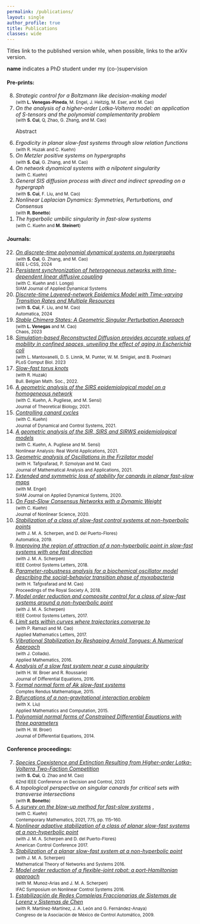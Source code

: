 ```yaml
---
permalink: /publications/
layout: single
author_profile: true
title: Publications
classes: wide
---
```


<style>
.abstract {
  position: relative;
  display: inline-block;
  cursor: pointer;
}

.abstract .abstract-text {
  visibility: hidden;
  max-width: 800px; /* Set a maximum width */
  width: 700px;
  background-color: #F2EBEA; /* Change background color for better visibility */
  color: black; /* Change text color for better visibility */
  text-align: left;
  font-size: 12px;
  border-radius: 5px;
  padding: 5px;
  position: absolute;
  z-index: 1;
  bottom: 60%; /* Position the tooltip above the text */
  left: 50%;
  margin-left: 5px;
  transform: translateX(-50%);
  opacity: 0;
  transition: opacity 0.3s;
  border: .1px solid black; /* Added border for debugging */
}

.abstract:hover .abstract-text {
  visibility: visible;
  opacity: 1;
}
</style>

Titles link to the published version while, when possible, <i class="ai ai-arxiv"></i> links to the arXiv version.<br>

**name** indicates a PhD student under my (co-)supervision

#### Pre-prints:

<ol reversed="">

<!--
<li>
  <em>On the Eigenvalues of Graphs with Mixed Algebraic Structure</em> <br>
  <small>(with **R. Bonetto**) </small>
  </li>
<-->

<!--
<li>
  <em>Networks of Pendula with Diffusive Interactions</em> <br>
  <small>(with **R. Bonetto** and C. Kuehn) </small>
  </li>
<-->
<li>
  <em>Strategic control for a Boltzmann like decision-making model</em> <span><a href="https://arxiv.org/abs/2405.10915" target="_blank" rel="noopener noreferrer"><i class="ai ai-arxiv"></i></a></span><br>
<small>(with <b>L. Venegas-Pineda</b>, M. Engel, J. Heitzig, M. Eser, and M. Cao)</small><br>
  <!--
  <span class="abstract">Abstract
      <span class="abstract-text">We study a prototypical non-polynomial decision-making model for which agents in a population potentially alternate between two consumption strategies, one related to the exploitation of an unlimited but considerably expensive resource and the other a comparably cheaper but restricted and slowly renewable source. In particular, we study a model following a Boltzmann-like exploration policy, enhancing the accuracy at which the exchange rates are captured with respect to classical polynomial approaches by considering sigmoidal functions to represent the cost-profit relation in both exploit strategies. Additionally, given the intrinsic timescale separation between the decision-making process and recovery rates of the renewable resource, we use geometric singular perturbation theory to analyze the model. We further use numerical analysis to determine parameter ranges for which the model undergoes bifurcations. These bifurcations, being related to critical states of the system, are relevant to the fast transitions between strategies. Hence, we design controllers to regulate such rapid transitions by taking advantage of the system's criticality.</span>
    </span>
  -->
  </li> 

 <li>
  <em>On the analysis of a higher-order Lotka-Volterra model: an application of S-tensors and the polynomial complementarity problem</em> <span><a href="https://arxiv.org/abs/2405.18333" target="_blank" rel="noopener noreferrer"><i class="ai ai-arxiv"></i></a></span><br>
<small>(with <b>S. Cui</b>, Q, Zhao, G. Zhang, and M. Cao)</small><br>
    
   <span class="abstract">Abstract
      <span class="abstract-text">It is known that the effect of species' density on species' growth is non-additive in real ecological systems. This challenges the conventional Lotka-Volterra model, where the interactions are always pairwise and their effects are additive. To address this challenge, we introduce HOIs (Higher-Order Interactions) which are able to capture, for example, the indirect effect of one species on a second one correlating to a third species. Towards this end, we propose a general higher-order Lotka-Volterra model. We provide an existence result of a positive equilibrium for a non-homogeneous polynomial equation system with the help of S-tensors. Afterward, by utilizing the latter result, as well as the theory of monotone systems and results from the polynomial complementarity problem, we provide comprehensive results regarding the existence, uniqueness, and stability of the corresponding equilibrium. These results can be regarded as natural extensions of many analogous ones for the classical Lotka-Volterra model, especially in the case of full cooperation, competition among two factions, and pure competition. Finally, illustrative numerical examples are provided to highlight our contributions.
      </span>
  </span>
  
  </li> 

  <li>
  <em>Ergodicity in planar slow-fast systems through slow relation functions </em> <span><a href="https://arxiv.org/abs/2402.16511" target="_blank" rel="noopener noreferrer"><i class="ai ai-arxiv"></i></a></span><br>
  <small>(with R. Huzak and C. Kuehn) </small>
  </li> 

  <li>
  <em>On Metzler positive systems on hypergraphs </em> <span><a href="https://arxiv.org/abs/2401.03652" target="_blank" rel="noopener noreferrer"><i class="ai ai-arxiv"></i></a></span><br>
  <small>(with <b>S. Cui</b>, G. Zhang, and M. Cao) </small>
  </li> 

  <li>
  <em>On network dynamical systems with a nilpotent singularity</em> <span><a href="https://arxiv.org/abs/2310.08947" target="_blank" rel="noopener noreferrer"><i class="ai ai-arxiv"></i></a></span> <br>
  <small>(with C. Kuehn) </small>
  </li>
  
  <li>
  <em>General SIS diffusion process with direct and indirect spreading on a hypergraph </em> <span><a href="https://arxiv.org/abs/2306.00619" target="_blank" rel="noopener noreferrer"><i class="ai ai-arxiv"></i></a></span> <br>
  <small>(with <b>S. Cui</b>, F. Liu, and M. Cao) </small>
  </li> 

  <li>
  <em>Nonlinear Laplacian Dynamics: Symmetries, Perturbations, and Consensus
  </em> <span><a href="https://arxiv.org/abs/2206.04442" target="_blank" rel="noopener noreferrer"><i class="ai ai-arxiv"></i></a></span> <br>
  <small>(with <b>R. Bonetto</b>) </small>
  </li>  

  <li>
  <em>The hyperbolic umbilic singularity in fast-slow systems</em> <span><a href="https://arxiv.org/abs/2202.01662" target="_blank" rel="noopener noreferrer"><i class="ai ai-arxiv"></i></a></span> <br>
  <small>(with C. Kuehn and <b>M. Steinert</b>) </small>
  </li>

</ol>


#### Journals:

<ol reversed="">

 <li>
  <a  href="https://ieeexplore-ieee-org.proxy-ub.rug.nl/document/10540364" target="_blank" rel="noopener noreferrer"><em>On discrete-time polynomial dynamical systems on hypergraphs</em></a> <span><a href="https://arxiv.org/abs/2403.03416" target="_blank" rel="noopener noreferrer"><i class="ai ai-arxiv"></i></a></span><br>
<small>(with <b>S. Cui</b>, G. Zhang, and M. Cao) <br>
IEEE L-CSS, 2024
</small>
  </li> 

<li>
  <a href="https://epubs.siam.org/doi/full/10.1137/23M1602024" target="_blank" rel="noopener noreferrer"><em>Persistent synchronization of heterogeneous networks with time-dependent linear diffusive coupling</em></a>
    <span><a href="http://arxiv.org/abs/2305.05747" target="_blank" rel="noopener noreferrer"><i class="ai ai-arxiv"></i></a></span><br>
  <small>(with C. Kuehn and I. Longo) <br>
  SIAM Journal of Applied Dynamical Systems
  </small>
  </li>  

<li>
  <a href="https://www.sciencedirect.com/science/article/pii/S0005109823004673" target="_blank" rel="noopener noreferrer"><em>Discrete-time Layered-network Epidemics Model with Time-varying Transition Rates and Multiple Resources</em></a> 
     <span><a href="https://arxiv.org/abs/2206.07425" target="_blank" rel="noopener noreferrer" style="color:#000000;"><i class="ai ai-arxiv"></i></a></span> <br>
  <small>(with <b>S. Cui</b>, F. Liu, and M. Cao) </small><br>
     <small> Automatica, 2024 </small>
  </li> 

<li>
  <a href="https://pubs.aip.org/aip/cha/article-abstract/33/11/113123/2921784/Stable-chimera-states-A-geometric-singular?redirectedFrom=fulltext" target="_blank" rel="noopener noreferrer"><em>Stable Chimera States: A Geometric Singular Perturbation Approach
  </em></a> 
  <span><a href="https://arxiv.org/abs/2301.07071" target="_blank" rel="noopener noreferrer" style="color:#000000;"><i class="ai ai-arxiv"></i></a></span> <br>
  <small>(with <b>L. Venegas</b> and M. Cao) <br>
  Chaos, 2023
  </small>
  </li>  

<li>
<a href="https://pubmed.ncbi.nlm.nih.gov/37695774/" target="_blank" rel="noopener noreferrer"><em> Simulation-based Reconstructed Diffusion provides accurate values of mobility in confined spaces, unveiling the effect of aging in Escherichia coli</em></a> 
 <br>
<small>(with L. Mantovanelli, D. S. Linnik, M. Punter, W. M. Smigiel, and B. Poolman) <br>
PLoS Comput Biol. 2023 
</small>
</li>  

<li>  
  <a href="https://projecteuclid.org/journals/bulletin-of-the-belgian-mathematical-society-simon-stevin/volume-29/issue-3/Slow-fast-torus-knots/10.36045/j.bbms.220208.short" target="_blank" rel="noopener noreferrer"><em> Slow-fast torus knots</em></a> 
  <span><a href="http://arxiv.org/abs/2103.05989" target="_blank" rel="noopener noreferrer" style="color:#000000;"><i class="ai ai-arxiv"></i></a></span> <br>
<small>(with R. Huzak) </small>
<br>
<small>Bull. Belgian Math. Soc., 2022.</small>
</li>
  
  
<li>
<a href="https://link.springer.com/article/10.1007%2Fs00285-021-01664-5" target="_blank" rel="noopener noreferrer"><em> A geometric analysis of the SIRS epidemiological model on a homogeneous network</em></a>
<span> <a href="https://arxiv.org/abs/2011.02169" target="_blank" rel="noopener noreferrer" style="color:#000000;"><i class="ai ai-arxiv"></i></a></span><br>
<small>(with C. Kuehn, A. Pugliese, and M. Sensi) </small><br>
<small>Journal of Theoretical Biology, 2021.</small>
</li>

<li>
<a href="https://link.springer.com/article/10.1007/s10883-021-09553-2" target="_blank" rel="noopener noreferrer"><em>Controlling canard cycles</em></a>
<span><a href="https://arxiv.org/abs/1911.11861" style="color:#000000;"><i class="ai ai-arxiv"></i></a></span><br>
<small>(with C. Kuehn) </small><br>
<small>Journal of Dynamical and Control Systems, 2021.</small>
</li>

<li>
<a href="https://www.sciencedirect.com/science/article/pii/S1468121820301383?via%3Dihub" target="_blank" rel="noopener noreferrer"><em>A geometric analysis of the SIR, SIRS and SIRWS epidemiological models</em></a> <br>
<small>(with C. Kuehn,  A. Pugliese and M. Sensi)</small><br>
<small>Nonlinear Analysis: Real World Applications, 2021.</small>
</li>

<li>
<a href="https://www.sciencedirect.com/science/article/pii/S0022247X2030888X" target="_blank" rel="noopener noreferrer"><em>Geometric analysis of Oscillations in the Frzilator model</em></a> <span><a href="https://arxiv.org/abs/1912.00659" style="color:#000000;"><i class="ai ai-arxiv"></i></a></span><br>
<small>(with H. Tafgvafarad, P. Szmolyan and M. Cao)</small><br>
<small>Journal of Mathematical Analysis and Applications, 2021.</small>
</li>

<li>
<a href="https://epubs.siam.org/doi/abs/10.1137/20M1313611" target="_blank" rel="noopener noreferrer"><em>Extended and symmetric loss of stability for canards in planar fast-slow maps</em></a> <span><a href="https://arxiv.org/abs/1912.10286" target="_blank" rel="noopener noreferrer" style="color:#000000;"><i class="ai ai-arxiv"></i></a></span><br>
<small>(with M. Engel)</small><br>
<small> SIAM Journal on Applied Dynamical Systems, 2020.</small>
</li>

<li>
<a href="https://link.springer.com/article/10.1007/s00332-020-09634-9" target="_blank" rel="noopener noreferrer">
<em>On Fast–Slow Consensus Networks with a Dynamic Weight</em></a> <span><a href="https://arxiv.org/abs/1904.02690" target="_blank" rel="noopener noreferrer" style="color:#000000;"><i class="ai ai-arxiv"></i></a></span> <br>
<small>(with C. Kuehn)</small><br>
<small>Journal of Nonlinear Science, 2020.</small>
</li>

<li>
<a href="https://doi.org/10.1016/j.automatica.2018.10.008" target="_blank" rel="noopener noreferrer">
<em>Stabilization of a class of slow-fast control systems at non-hyperbolic points</em></a>&nbsp;<br>
<small>(with J. M. A. Scherpen, and D. del Puerto-Flores)</small><br>
<small>Automatica, 2019.</small>
</li>

<li>
<em><a title="improving-region-attraction-2" href="https://ieeexplore.ieee.org/document/8353454/" target="_blank" rel="noopener noreferrer">Improving the region of attraction of a non-hyperbolic point in slow-fast systems with one fast direction</a> </em><br>
<small>(with J. M. A. Scherpen)</small><br>
<small>IEEE Control Systems Letters, 2018.</small>
</li>

<li>
<em><a href="http://rspa.royalsocietypublishing.org/content/474/2209/20170499" target="_blank" rel="noopener noreferrer">Parameter-robustness analysis for a biochemical oscillator model describing the social-behavior transition phase of myxobacteria</a></em><br>
<small>(with H. Tafgvafarad and M. Cao)</small><br>
<small>Proceedings of the Royal Society A, 2018.</small>
</li>

<li>
<em><a href="https://ieeexplore.ieee.org/document/7926328/" target="_blank" rel="noopener noreferrer">Model order reduction and composite control for a class of slow-fast systems around a non-hyperbolic point</a></em> <br>
<small>(with J. M. A. Scherpen)</small><br>
<small>IEEE Control Systems Letters, 2017.</small>
</li>

<li>
<em><a href="https://www.sciencedirect.com/science/article/pii/S0893965917300083" target="_blank" rel="noopener noreferrer">Limit sets within curves where trajectories converge to</a></em><br>
<small>(with P. Ramazi and M. Cao)</small><br>
<small>Applied Mathematics Letters, 2017.</small>
</li>

<li>
<em><a href="http://file.scirp.org/pdf/AM_2016102814120178.pdf" target="_blank" rel="noopener noreferrer">Vibrational Stabilization by Reshaping Arnold Tongues: A Numerical Approach</a></em>
<br><small>(with J. Collado)</small>.<br>
<small>Applied Mathematics, 2016.</small>
</li>

<li>
<em><a href="https://www.sciencedirect.com/science/article/pii/S0022039615005884" target="_blank" rel="noopener noreferrer">Analysis of a slow fast system near a cusp singularity</a></em> <a href="https://arxiv.org/abs/1506.08679" target="_blank" rel="noopener noreferrer" style="color:#000000;"><i class="ai ai-arxiv"></i></a><br>
<small>(with H. W. Broer and R. Roussarie)</small><br>
<small>Journal of Differential Equations, 2016.</small>
</li>

<li>
<em><a href="https://www.sciencedirect.com/science/article/pii/S1631073X15001739"  target="_blank" rel="noopener noreferrer">Formal normal form of Ak slow-fast systems</a></em>&nbsp;<a href="https://arxiv.org/abs/1504.00122" target="_blank" rel="noopener noreferrer" style="color:#000000;"><i class="ai ai-arxiv"></i></a><br>
<small>Comptes Rendus Mathematique, 2015.</small>
</li>

<li>
<em><a href="https://www.sciencedirect.com/science/article/abs/pii/S0096300314015987" target="_blank" rel="noopener noreferrer">Bifurcations of a non-gravitational interaction problem</a></em><br>
<small>(with X. Liu)</small><br>
<small>Applied Mathematics and Computation, 2015.</small>
</li>

<li>
<em><a href="https://www.sciencedirect.com/science/article/pii/S0022039614001739" target="_blank" rel="noopener noreferrer">Polynomial normal forms of Constrained Differential Equations with three parameters</a></em> <a href="https://arxiv.org/abs/1401.3932" style="color:#000000;"><i class="ai ai-arxiv"></i></a><br>
<small>(with H. W. Broer)</small><br>
<small>Journal of Differential Equations, 2014.</small>
</li>

</ol>



#### Conference proceedings:

<ol reversed>

  <li>
  <span><a rel="noopener noreferrer" href="https://ieeexplore.ieee.org/document/10384227" target="_blank"><em>Species Coexistence and Extinction Resulting from Higher-order Lotka-Volterra Two-Faction Competition
  </em></a></span> <br>
  <small>(with <b>S. Cui</b>, Q. Zhao and M. Cao) </small><br>
  <small> 62nd IEEE Conference on Decision and Control, 2023 </small>
  </li>  
  
  <li>
  <em>A topological perspective on singular canards for critical sets with transverse intersections
  </em> <span><a href="https://arxiv.org/abs/2304.10822" target="_blank" rel="noopener noreferrer"><i class="ai ai-arxiv"></i></a></span> <br>
  <small>(with <b>R. Bonetto</b>) </small>
  </li>  
  
  <li>
<span><a rel="noopener noreferrer" href="https://www.ams.org/books/conm/775/" target="_blank"><em>A survey on the blow-up method for fast-slow systems</em></a></span> <span style="color:#ff0000;"><span><a href="http://arxiv.org/abs/1901.01402" target="_blank" rel="noopener noreferrer" style="color:#000000;"><i class="ai ai-arxiv"></i></a><span style="color:#000000;">,<br></span></span></span>
<small>(with C. Kuehn)</small>
<br><small>Contemporary Mathematics, 2021, 775, pp. 115–160.</small>
</li>
  
<li><a title="NonLinear2017" rel="noopener noreferrer" href="https://pure.rug.nl/ws/portalfiles/portal/50534300/07963319.pdf" target="_blank"><em>Nonlinear adaptive stabilization of a class of planar slow-fast systems at a non-hyperbolic point</em></a><br>
<small>(with J. M. A. Scherpen and D. del Puerto-Flores)</small><br><small>American Control Conference 2017.</small></li>
  
<li><a rel="noopener noreferrer" href="https://www.rug.nl/research/portal/files/35515263/0036.pdf" target="_blank"><em>Stabilization of a planar slow-fast system at a non-hyperbolic point</em></a><br>
<small>(with J. M. A. Scherpen)</small><br><small>Mathematical Theory of Networks and Systems 2016.</small></li>
  
<li><a href="https://www.sciencedirect.com/science/article/pii/S2405896316318493"><em>Model order reduction of a flexible-joint robot: a port-Hamiltonian approach</em></a><strong><br></strong>
<small>(with M. Munoz-Arias and J. M. A. Scherpen)</small><br><small>IFAC Symposium on Nonlinear Control Systems 2016.</small></li>
  
<li><em><a href="https://www.researchgate.net/publication/259693995_Estabilizacion_de_redes_complejas_fraccionarias_de_sistemas_de_Lorenz_modificados_y_sistemas_de_Chen?channel=doi&linkId=0f31752d5c1ba09be7000000&showFulltext=true" target="_blank" rel="noreferrer noopener">Estabilización de Redes Complejas Fraccionarias de Sistemas de Lorenz y Sistemas de Chen</a></em><strong><br></strong>
<small>(with R. Martínez-Martínez, J. A. León and G. Fernández-Anaya)</small><br><small>Congreso de la Asociación de México de Control Automático, 2009.</small></li></ol>


